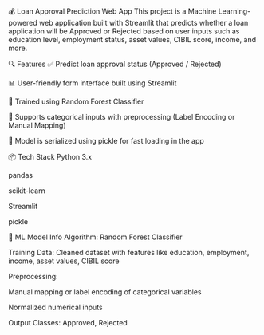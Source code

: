 💰 Loan Approval Prediction Web App
This project is a Machine Learning-powered web application built with Streamlit that predicts whether a loan application will be Approved or Rejected based on user inputs such as education level, employment status, asset values, CIBIL score, income, and more.

🔍 Features
✅ Predict loan approval status (Approved / Rejected)

📊 User-friendly form interface built using Streamlit

🧠 Trained using Random Forest Classifier

🔄 Supports categorical inputs with preprocessing (Label Encoding or Manual Mapping)

📁 Model is serialized using pickle for fast loading in the app

📦 Tech Stack
Python 3.x

pandas

scikit-learn

Streamlit

pickle

🧠 ML Model Info
Algorithm: Random Forest Classifier

Training Data: Cleaned dataset with features like education, employment, income, asset values, CIBIL score

Preprocessing:

Manual mapping or label encoding of categorical variables

Normalized numerical inputs

Output Classes: Approved, Rejected
